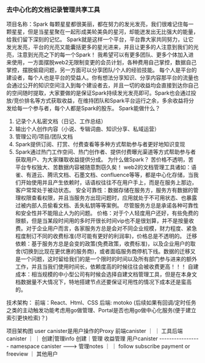 ### 去中心化的文档记录管理共享工具
项目名称：Spark
每颗星星都很美丽，都在努力的发光发亮，我们很难记住每一颗星星，但是当星星聚在一起形成美轮美奂的星河，却能迸发出无比强大的能量，给我们留下深刻的记忆。
Spark就是这样一个平台，平台靠大家共同努力，让它发光发亮，平台的光亮又能囊括更多的星光进来，并且让更多的人注意到我们的光亮，注意到光亮之下的每一个Spark！
我希望可以有更多团队、更多个体加入进来使用，一方面摆脱web2无限制变更的会员计划，各种费用自己掌控，数据自己掌控，摆脱偷窥问题，另一方面可以分享团队/个人的经验技能。
每个人是平台的建设者，每个人也是平台的受益人。你有想法分享知识、分享内容那平台的流量也会通过公开的知识空间注入到每个建设者去，并且一切的收益均会直接到达你自己的空间随时提取，大家要做的是保证Spark持续发光发亮即可。Spark也会通过投放/竞价排名等方式获取收益，在维持团队和Spark平台运行之余，多余收益将分发给每一个参与者，每个人都是Spark的股东。
Spark能做什么？
1. 记录个人私密文档（日记、工作总结）
2. 输出个人创作内容（小说、专辑词曲、知识分享、私域运营）
3. 管理公司/项目/团队文档
4. Spark提供订阅、打赏、付费查看等多种方式帮助参与者更好地知识变现
5. Spark通过热门工作空间、热门创作者、提供付费曝光渠道等方式帮助参与者获取用户、为大家赚取收益提供分成。
为什么做Spark？
苦价格不透明，苦平台专权独大、苦数据内容被随意剽窃久矣！
web2的文档管理工具诸如：语雀、有道云、腾讯文档、石墨文档、confluence等等，都是中心化存储，当我们开始使用并且产生依赖时，话语权往往不在用户手上，而是在服务上那边，客户常常处于被动状态。
安全可靠性：数据存储在服务方，服务方有数据的管理权限查看权限，并且当服务方出现问题时，应用就处于不可用状态、也暴露过被内部人员偷看文档、丢失私钥等等案例。 尽管服务方总是承诺各种可靠性和安全性并不能阻止人为的问题。
价格：对于个人轻度用户还好，有些免费的限额，但是当某段时间用的多时开很长时间vip也不是很划算，并不是按量收费。对于企业用户而言，各家服务方总是会对不同企业规模，财力程度、紧急程度制订不同的收费标准(尽可能有更好的利润率)，价格总是不透明的。
迁移依赖：基于服务方总是会变的政策(免费政策，收费标准)，以及企业用户的取舍(切换到比现在更优惠的服务商)，或者面临服务商停机下线。数据的迁移又是一个问题，这时留给我们的是一个限时的时间以及所有部门参与进来的额外工作，并且当我们使用时间长，依赖度高的时候往往会被收费更高！！！
自建成本：相当规模的中小型公司有时候会选择自建文档管理工具，但是在本身文档数据量不大情况下，特地搭建节点还要保证可用性的情况下成本还是蛮高的。


技术架构：
前端：React、Html、CSS
后端: motoko (后续如果有回调/定时任务之类的主动触发功能考虑用go做管理、Portal是否也用go做中心化服务(便于建立索引更快检索)？)

项目架构图
user canister是用户操作的Proxy
前端canister
｜
｜
工具后端canister
｜
｜ 创建|管理info    创建｜管理            收益管理
用户canister     -----------------  namespace canister   ---> 管理notes
｜
｜ follow                        subscribe                  payment or freeview
｜
其他用户
